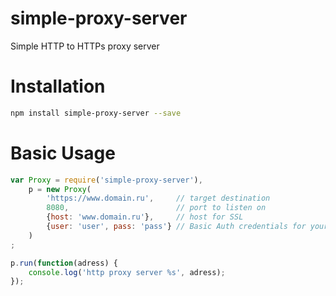 simple-proxy-server
===================

Simple HTTP to HTTPs proxy server

Installation
===================

```bash
npm install simple-proxy-server --save
```

Basic Usage
===================

```javascript
var Proxy = require('simple-proxy-server'),
    p = new Proxy(
        'https://www.domain.ru',     // target destination
        8080,                        // port to listen on
        {host: 'www.domain.ru'},     // host for SSL
        {user: 'user', pass: 'pass'} // Basic Auth credentials for your proxy
    )
;

p.run(function(adress) {
    console.log('http proxy server %s', adress);
});
```